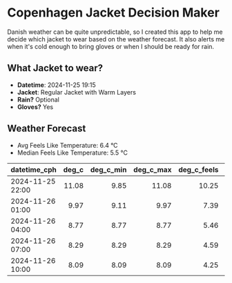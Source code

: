 
# Copenhagen Jacket Decision Maker

Danish weather can be quite unpredictable, so I created this app to help me decide which jacket to wear based on the weather forecast. 
It also alerts me when it's cold enough to bring gloves or when I should be ready for rain.

## What Jacket to wear?

- **Datetime**: 2024-11-25 19:15
- **Jacket**: Regular Jacket with Warm Layers
- **Rain?** Optional
- **Gloves?** Yes

## Weather Forecast
- Avg Feels Like Temperature: 6.4 °C
- Median Feels Like Temperature: 5.5 °C

| datetime_cph     |   deg_c |   deg_c_min |   deg_c_max |   deg_c_feels | weather   | wind   | rain   |
|:-----------------|--------:|------------:|------------:|--------------:|:----------|:-------|:-------|
| 2024-11-25 22:00 |   11.08 |        9.85 |       11.08 |         10.25 | Rain      | Low    | Low    |
| 2024-11-26 01:00 |    9.97 |        9.11 |        9.97 |          7.39 | Clouds    | High   | None   |
| 2024-11-26 04:00 |    8.77 |        8.77 |        8.77 |          5.46 | Clouds    | High   | None   |
| 2024-11-26 07:00 |    8.29 |        8.29 |        8.29 |          4.59 | Clouds    | High   | None   |
| 2024-11-26 10:00 |    8.09 |        8.09 |        8.09 |          4.25 | Clouds    | High   | None   |
        